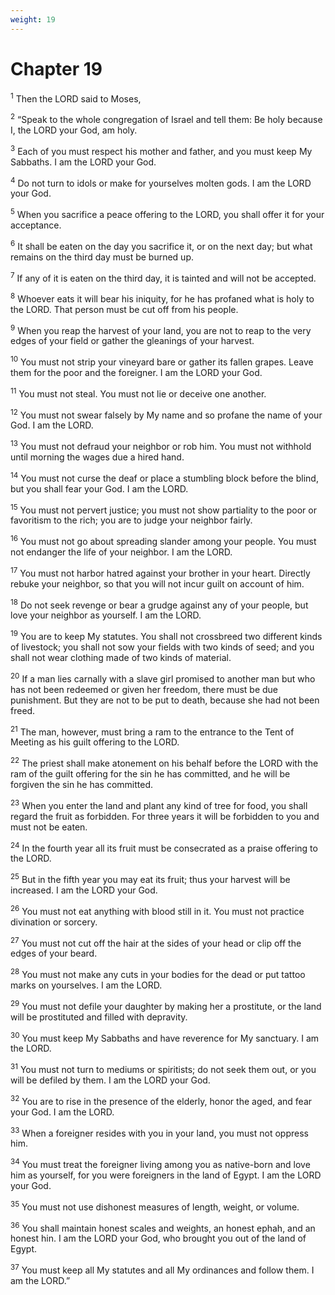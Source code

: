 ```yaml
---
weight: 19
---
```


# Chapter 19

<sup>1</sup> Then the LORD said to Moses, 

<sup>2</sup> “Speak to the whole congregation of Israel and tell them: Be holy because I, the LORD your God, am holy. 

<sup>3</sup> Each of you must respect his mother and father, and you must keep My Sabbaths. I am the LORD your God. 

<sup>4</sup> Do not turn to idols or make for yourselves molten gods. I am the LORD your God. 

<sup>5</sup> When you sacrifice a peace offering to the LORD, you shall offer it for your acceptance. 

<sup>6</sup> It shall be eaten on the day you sacrifice it, or on the next day; but what remains on the third day must be burned up. 

<sup>7</sup> If any of it is eaten on the third day, it is tainted and will not be accepted. 

<sup>8</sup> Whoever eats it will bear his iniquity, for he has profaned what is holy to the LORD. That person must be cut off from his people. 

<sup>9</sup> When you reap the harvest of your land, you are not to reap to the very edges of your field or gather the gleanings of your harvest. 

<sup>10</sup> You must not strip your vineyard bare or gather its fallen grapes. Leave them for the poor and the foreigner. I am the LORD your God. 

<sup>11</sup> You must not steal. You must not lie or deceive one another. 

<sup>12</sup> You must not swear falsely by My name and so profane the name of your God. I am the LORD. 

<sup>13</sup> You must not defraud your neighbor or rob him. You must not withhold until morning the wages due a hired hand. 

<sup>14</sup> You must not curse the deaf or place a stumbling block before the blind, but you shall fear your God. I am the LORD. 

<sup>15</sup> You must not pervert justice; you must not show partiality to the poor or favoritism to the rich; you are to judge your neighbor fairly. 

<sup>16</sup> You must not go about spreading slander among your people. You must not endanger the life of your neighbor. I am the LORD. 

<sup>17</sup> You must not harbor hatred against your brother in your heart. Directly rebuke your neighbor, so that you will not incur guilt on account of him. 

<sup>18</sup> Do not seek revenge or bear a grudge against any of your people, but love your neighbor as yourself. I am the LORD. 

<sup>19</sup> You are to keep My statutes. You shall not crossbreed two different kinds of livestock; you shall not sow your fields with two kinds of seed; and you shall not wear clothing made of two kinds of material. 

<sup>20</sup> If a man lies carnally with a slave girl promised to another man but who has not been redeemed or given her freedom, there must be due punishment. But they are not to be put to death, because she had not been freed. 

<sup>21</sup> The man, however, must bring a ram to the entrance to the Tent of Meeting as his guilt offering to the LORD. 

<sup>22</sup> The priest shall make atonement on his behalf before the LORD with the ram of the guilt offering for the sin he has committed, and he will be forgiven the sin he has committed. 

<sup>23</sup> When you enter the land and plant any kind of tree for food, you shall regard the fruit as forbidden. For three years it will be forbidden to you and must not be eaten. 

<sup>24</sup> In the fourth year all its fruit must be consecrated as a praise offering to the LORD. 

<sup>25</sup> But in the fifth year you may eat its fruit; thus your harvest will be increased. I am the LORD your God. 

<sup>26</sup> You must not eat anything with blood still in it. You must not practice divination or sorcery. 

<sup>27</sup> You must not cut off the hair at the sides of your head or clip off the edges of your beard. 

<sup>28</sup> You must not make any cuts in your bodies for the dead or put tattoo marks on yourselves. I am the LORD. 

<sup>29</sup> You must not defile your daughter by making her a prostitute, or the land will be prostituted and filled with depravity. 

<sup>30</sup> You must keep My Sabbaths and have reverence for My sanctuary. I am the LORD. 

<sup>31</sup> You must not turn to mediums or spiritists; do not seek them out, or you will be defiled by them. I am the LORD your God. 

<sup>32</sup> You are to rise in the presence of the elderly, honor the aged, and fear your God. I am the LORD. 

<sup>33</sup> When a foreigner resides with you in your land, you must not oppress him. 

<sup>34</sup> You must treat the foreigner living among you as native-born and love him as yourself, for you were foreigners in the land of Egypt. I am the LORD your God. 

<sup>35</sup> You must not use dishonest measures of length, weight, or volume. 

<sup>36</sup> You shall maintain honest scales and weights, an honest ephah, and an honest hin. I am the LORD your God, who brought you out of the land of Egypt. 

<sup>37</sup> You must keep all My statutes and all My ordinances and follow them. I am the LORD.” 


